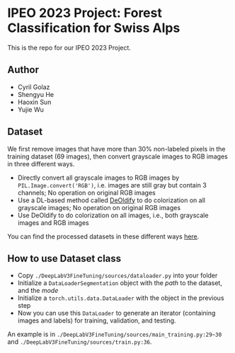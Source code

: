 # IPEO 2023 Project: Forest Classification for Swiss Alps

This is the repo for our IPEO 2023 Project. 

## Author
  - Cyril Golaz
  - Shengyu He
  - Haoxin Sun
  - Yujie Wu

## Dataset
We first remove images that have more than 30% non-labeled pixels in the training dataset (69 images), then convert grayscale images to RGB images in three different ways.
- Directly convert all grayscale images to RGB images by `PIL.Image.convert('RGB')`, i.e. images are still gray but contain 3 channels; No operation on original RGB images
- Use a DL-based method called [DeOldify](https://github.com/jantic/DeOldify) to do colorization on all grayscale images; No operation on original RGB images
- Use DeOldify to do colorization on all images, i.e., both grayscale images and RGB images

You can find the processed datasets in these different ways [here](https://drive.google.com/drive/folders/1hEs_I2NBof5FsnYbACwwSZ5u08B1r-KB?usp=sharing).

## How to use Dataset class
- Copy `./DeepLabV3FineTuning/sources/dataloader.py` into your folder
- Initialize a `DataLoaderSegmentation` object with the _path_ to the dataset, and the _mode_
- Initialize a `torch.utils.data.DataLoader` with the object in the previous step
- Now you can use this `DataLoader` to generate an iterator (containing images and labels) for training, validation, and testing.
  
An example is in `./DeepLabV3FineTuning/sources/main_training.py:29~30` and  `./DeepLabV3FineTuning/sources/train.py:36`.
